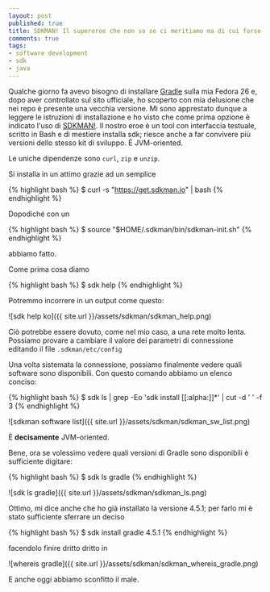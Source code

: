 ```yaml
---
layout: post
published: true
title: SDKMAN! Il supereroe che non so se ci meritiamo ma di cui forse abbiamo bisogno
comments: true
tags:
- software development
- sdk
- java
---
```


Qualche giorno fa avevo bisogno di installare [Gradle](http://gradle.org/) sulla mia Fedora 26 e, dopo aver controllato sul sito ufficiale, ho scoperto con mia delusione che nei repo è presente una vecchia versione. Mi sono apprestato dunque a leggere le istruzioni di installazione e ho visto che come prima opzione è indicato l'uso di [SDKMAN!](http://sdkman.io). Il nostro eroe è un tool con interfaccia testuale, scritto in Bash e di mestiere installa sdk; riesce anche a far convivere più versioni dello stesso kit di sviluppo. È JVM-oriented.

Le uniche dipendenze sono `curl`, `zip` e `unzip`.

Si installa in un attimo grazie ad un semplice

{% highlight bash %}
$ curl -s "https://get.sdkman.io" | bash
{% endhighlight %}

Dopodiché con un

{% highlight bash %}
$ source "$HOME/.sdkman/bin/sdkman-init.sh"
{% endhighlight %}

abbiamo fatto.

Come prima cosa diamo

{% highlight bash %}
$ sdk help
{% endhighlight %}

Potremmo incorrere in un output come questo:

![sdk help ko]({{ site.url }}/assets/sdkman/sdkman_help.png)

Ciò potrebbe essere dovuto, come nel mio caso, a una rete molto lenta. Possiamo provare a cambiare il valore dei parametri di connessione editando il file `.sdkman/etc/config`

Una volta sistemata la connessione, possiamo finalmente vedere quali software sono disponibili. Con questo comando abbiamo un elenco conciso:

{% highlight bash %}
$ sdk ls | grep -Eo 'sdk install [[:alpha:]]*' | cut -d ' ' -f 3
{% endhighlight %}

![sdkman software list]({{ site.url }}/assets/sdkman/sdkman_sw_list.png)

È **decisamente** JVM-oriented.

Bene, ora se volessimo vedere quali versioni di Gradle sono disponibili è sufficiente digitare:

{% highlight bash %}
$ sdk ls gradle
{% endhighlight %}

![sdk ls gradle]({{ site.url }}/assets/sdkman/sdkman_ls.png)

Ottimo, mi dice anche che ho già installato la versione 4.5.1; per farlo mi è stato sufficiente sferrare un deciso

{% highlight bash %}
$ sdk install gradle 4.5.1
{% endhighlight %}

facendolo finire dritto dritto in

![whereis gradle]({{ site.url }}/assets/sdkman/sdkman_whereis_gradle.png)

E anche oggi abbiamo sconfitto il male.
